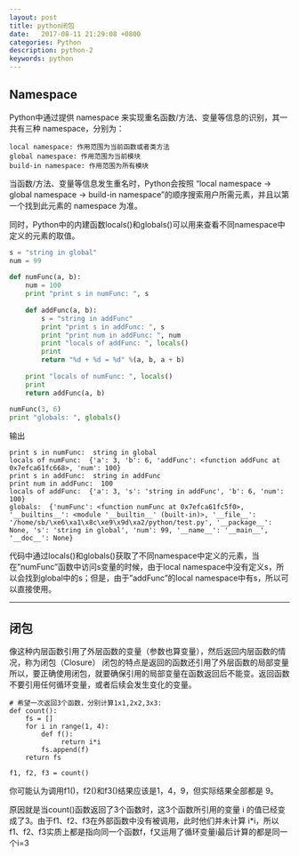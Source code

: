 ```yaml
---
layout: post
title: python闭包
date:   2017-08-11 21:29:08 +0800
categories: Python
description: python-2
keywords: python
---
```



## Namespace
Python中通过提供 namespace 来实现重名函数/方法、变量等信息的识别，其一共有三种 namespace，分别为：

    local namespace: 作用范围为当前函数或者类方法
    global namespace: 作用范围为当前模块
    build-in namespace: 作用范围为所有模块

当函数/方法、变量等信息发生重名时，Python会按照 “local namespace -> global namespace -> build-in namespace”的顺序搜索用户所需元素，并且以第一个找到此元素的 namespace 为准。

同时，Python中的内建函数locals()和globals()可以用来查看不同namespace中定义的元素的取值。
```python
s = "string in global"
num = 99
 
def numFunc(a, b):
    num = 100
    print "print s in numFunc: ", s
 
    def addFunc(a, b):
        s = "string in addFunc"
        print "print s in addFunc: ", s
        print "print num in addFunc: ", num
        print "locals of addFunc: ", locals()
        print 
        return "%d + %d = %d" %(a, b, a + b)
 
    print "locals of numFunc: ", locals()
    print 
    return addFunc(a, b)
 
numFunc(3, 6)    
print "globals: ", globals()
```
输出
```
print s in numFunc:  string in global
locals of numFunc:  {'a': 3, 'b': 6, 'addFunc': <function addFunc at 0x7efca61fc668>, 'num': 100}
print s in addFunc:  string in addFunc
print num in addFunc:  100
locals of addFunc:  {'a': 3, 's': 'string in addFunc', 'b': 6, 'num': 100}
globals:  {'numFunc': <function numFunc at 0x7efca61fc5f0>, '__builtins__': <module '__builtin__' (built-in)>, '__file__': '/home/sb/\xe6\xa1\x8c\xe9\x9d\xa2/python/test.py', '__package__': None, 's': 'string in global', 'num': 99, '__name__': '__main__', '__doc__': None}
```
代码中通过locals()和globals()获取了不同namespace中定义的元素，当在”numFunc”函数中访问s变量的时候，由于local namespace中没有定义s，所以会找到global中的s；但是，由于”addFunc”的local namespace中有s，所以可以直接使用。

---

## 闭包
像这种内层函数引用了外层函数的变量（参数也算变量），然后返回内层函数的情况，称为闭包（Closure）
闭包的特点是返回的函数还引用了外层函数的局部变量所以，要正确使用闭包，就要确保引用的局部变量在函数返回后不能变。返回函数不要引用任何循环变量，或者后续会发生变化的变量。
```
# 希望一次返回3个函数，分别计算1x1,2x2,3x3:
def count():
    fs = []
    for i in range(1, 4):
        def f():
             return i*i
        fs.append(f)
    return fs

f1, f2, f3 = count()
```
你可能认为调用f1()，f2()和f3()结果应该是1，4，9，但实际结果全部都是 9。

原因就是当count()函数返回了3个函数时，这3个函数所引用的变量 i 的值已经变成了3。由于f1、f2、f3在外部函数中没有被调用，此时他们并未计算 i*i，所以f1、f2、f3实质上都是指向同一个函数f，f又运用了循环变量i最后计算的都是同一个i=3




